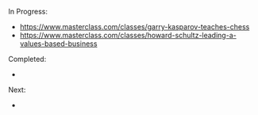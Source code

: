 In Progress:

* https://www.masterclass.com/classes/garry-kasparov-teaches-chess
* https://www.masterclass.com/classes/howard-schultz-leading-a-values-based-business

Completed:

*

Next:

*
